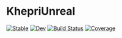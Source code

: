 # KhepriUnreal

[![Stable](https://img.shields.io/badge/docs-stable-blue.svg)](https://aptmcl.github.io/KhepriUnreal.jl/stable)
[![Dev](https://img.shields.io/badge/docs-dev-blue.svg)](https://aptmcl.github.io/KhepriUnreal.jl/dev)
[![Build Status](https://github.com/aptmcl/KhepriUnreal.jl/workflows/CI/badge.svg)](https://github.com/aptmcl/KhepriUnreal.jl/actions)
[![Coverage](https://codecov.io/gh/aptmcl/KhepriUnreal.jl/branch/master/graph/badge.svg)](https://codecov.io/gh/aptmcl/KhepriUnreal.jl)
